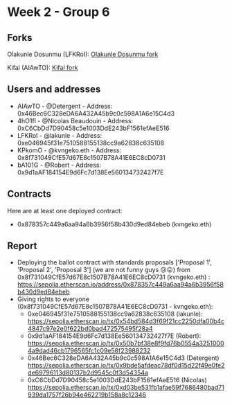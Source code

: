 # Week 2 - Group 6

## Forks 

Olakunle Dosunmu (LFKRoI): [Olakunle Dosunmu fork](https://github.com/LakunleD/SolidityBootcampGroup6/)

Kifal (AIAwTO): [Kifal fork](https://github.com/Kifal15/SolidityBootcampGroup6)

## Users and addresses

- AIAwTO -  @Detergent - Address: 0x46Bec6C328eDA6A432A45b9c0c598A1A6e15C4d3 
- 4hO1fl - @Nicolas Beaudouin - Address: 0xC6CbDd7D90458c5e1003DdE243bF1561efAeE516
- LFKRoI - @lakunle - Address: 0xe046945f31e7510588155138cc9a62838c635108
- KPkomO - @kvngeko.eth - Address: 0x8f731049CfE57d67E8c1507B78A41E6EC8cD0731
- bA101G - @Robert - Address: 0x9d1aAF184154E9d6Fc7d138Ee560134732427f7E

## Contracts
Here are at least one deployed contract:
- 0x878357c449a6aa94a6b3956f58b430d9ed84ebeb (kvngeko.eth)

## Report

- Deploying the ballot contract with standards proposals \['Proposal 1', 'Proposal 2', 'Proposal 3'\] (we are not funny guys 😢😛) from 0x8f731049CfE57d67E8c1507B78A41E6EC8cD0731 (kvngeko.eth) : https://sepolia.etherscan.io/address/0x878357c449a6aa94a6b3956f58b430d9ed84ebeb
- Giving rights to everyone (0x8f731049CfE57d67E8c1507B78A41E6EC8cD0731 - kvngeko.eth):
  - 0xe046945f31e7510588155138cc9a62838c635108 (lakunle): https://sepolia.etherscan.io/tx/0x54bd584d3f69f21cc2250dfa00b4c4847c97e2e0f622bd0bad472575495f28a4
  - 0x9d1aAF184154E9d6Fc7d138Ee560134732427f7E (Robert): https://sepolia.etherscan.io/tx/0x50b7bf38e8f9fd76b0554a32510004a9dad46cb1796565fc1c09e58f23988232
  - 0x46Bec6C328eDA6A432A45b9c0c598A1A6e15C4d3 (Detergent) https://sepolia.etherscan.io/tx/0x9bde5afdeac78df0d15d22f49e0fe2de69796113d80137b2d9545c0f3d54354a
  - 0xC6CbDd7D90458c5e1003DdE243bF1561efAeE516 (Nicolas) https://sepolia.etherscan.io/tx/0xd03be531fb1afae59f7686480bad71939da1757f26b94e462219b158a8c12346
